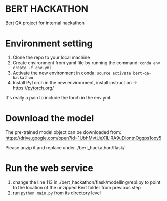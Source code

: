 # BERT HACKATHON
Bert QA project for internal hackathon
# Environment setting
1. Clone the repo to your local machine
2. Create environment from yaml file by running the command:
```conda env create -f env.yml```
3. Activate the new environment in conda:
```source activate bert-qa-hackathon```
4. Install PyTorch in the new environment, install instruction -> https://pytorch.org/

It's really a pain to include the torch in the env.yml. 
# Download the model
The pre-trained model object can be downloaded from:
https://drive.google.com/open?id=1UbhMvtUeX1LiRA9uDiontnOgqps1ooy5

Please unzip it and replace under ./bert_hackathon/flask/ 
# Run the web service
1. change the line 113 in ./bert_hackathon/flask/modelling/repl.py to point to the location of the unzipped Bert folder from previous step
2. run ```python main.py``` from its directory level

